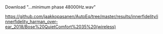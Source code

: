 Download "...minimum phase 48000Hz.wav"

https://github.com/jaakkopasanen/AutoEq/tree/master/results/innerfidelity/innerfidelity_harman_over-ear_2018/Bose%20QuietComfort%2035%20(wireless)
